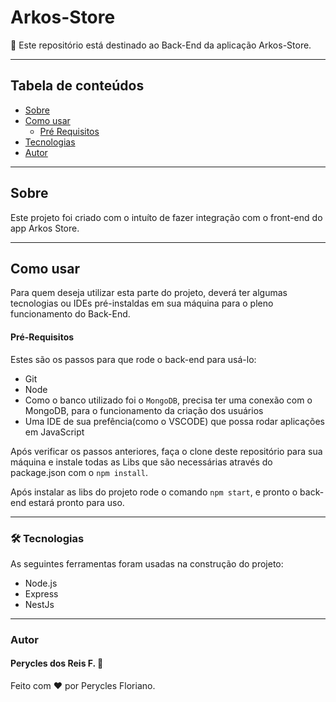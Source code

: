 
# Arkos-Store
🚀 Este repositório está destinado ao Back-End da aplicação Arkos-Store.

---
## Tabela de conteúdos

  * [Sobre](#sobre)
  * [Como usar](#comousar)
    * [Pré Requisitos](#preRequisitos)
  * [Tecnologias](#tecnologias)
  * [Autor](#autor)

---
<a id="sobre"></a>

## Sobre

Este projeto foi criado com o intuíto de fazer integração com o front-end do app Arkos Store.

---
<a id="comousar"></a>

## Como usar

Para quem deseja utilizar esta parte do projeto, deverá ter algumas tecnologias ou IDEs pré-instaldas em sua máquina para o pleno funcionamento do Back-End.

<a id="preRequisitos"></a>

#### Pré-Requisitos

Estes são os passos para que rode o back-end para usá-lo:

- Git
- Node
- Como o banco utilizado foi o `MongoDB`, precisa ter uma conexão com o MongoDB, para o funcionamento da criação dos usuários
- Uma IDE de sua prefência(como o VSCODE) que possa rodar aplicações em JavaScript

Após verificar os passos anteriores, faça o clone deste repositório para sua máquina e instale todas as Libs que são necessárias através do package.json com o `npm install`.

Após instalar as libs do projeto rode o comando `npm start`, e pronto o back-end estará pronto para uso.

---
<a id="tecnologias"></a>

### 🛠 Tecnologias

As seguintes ferramentas foram usadas na construção do projeto:

- Node.js
- Express
- NestJs

---
<a id="autor"></a>

### Autor

#### Perycles dos Reis F. 🚀

Feito com ❤️ por Perycles Floriano.
